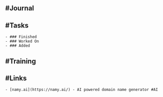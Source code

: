 ## #Journal
## #Tasks
	- ### Finished
	- ### Worked On
	- ### Added
## #Training
## #Links
	- [namy.ai](https://namy.ai/) - AI powered domain name generator #AI